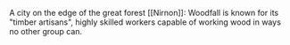 A city on the edge of the great forest [[Nirnon]]: Woodfall is known for its "timber artisans", highly skilled workers capable of working wood in ways no other group can.